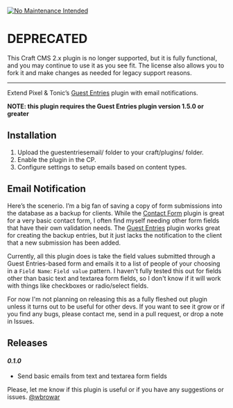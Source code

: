 [![No Maintenance Intended](http://unmaintained.tech/badge.svg)](http://unmaintained.tech/)

# DEPRECATED

This Craft CMS 2.x plugin is no longer supported, but it is fully functional, and you may continue to use it as you see fit. The license also allows you to fork it and make changes as needed for legacy support reasons.

---

Extend Pixel &amp; Tonic&rsquo;s [Guest Entries](https://github.com/pixelandtonic/GuestEntries/) plugin with email notifications.

**NOTE: this plugin requires the Guest Entries plugin version 1.5.0 or greater**

## Installation
1. Upload the guestentriesemail/ folder to your craft/plugins/ folder.
2. Enable the plugin in the CP.
3. Configure settings to setup emails based on content types.

## Email Notification
Here&rsquo;s the scenerio. I&rsquo;m a big fan of saving a copy of form submissions into the database as a backup for clients. While the [Contact Form](https://github.com/pixelandtonic/ContactForm/) plugin is great for a very basic contact form, I often find myself needing other form fields that have their own validation needs. The [Guest Entries](https://github.com/pixelandtonic/GuestEntries/) plugin works great for creating the backup entries, but it just lacks the notification to the client that a new submission has been added.

Currently, all this plugin does is take the field values submitted through a Guest Entries-based form and emails it to a list of people of your choosing in a `Field Name`: `Field value` pattern. I haven't fully tested this out for fields other than basic text and textarea form fields, so I don't know if it will work with things like checkboxes or radio/select fields.

For now I'm not planning on releasing this as a fully fleshed out plugin unless it turns out to be useful for other devs. If you want to see it grow or if you find any bugs, please contact me, send in a pull request, or drop a note in Issues.

## Releases
#### *0.1.0*
* Send basic emails from text and textarea form fields

Please, let me know if this plugin is useful or if you have any suggestions or issues. [@wbrowar](https://twitter.com/wbrowar)
